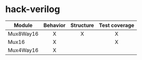 # hack-verilog

Module        | Behavior | Structure | Test coverage
------        | :------: | :-------: | :-----------:
Mux8Way16     |    X     |    X      |       X       
Mux16         |    X     |           |       X       
Mux4Way16     |    X     |           |               
